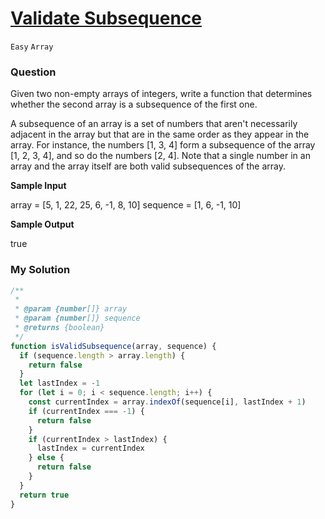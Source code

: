 # [Validate Subsequence](https://www.algoexpert.io/questions/validate-subsequence)

`Easy` `Array`

### Question
Given two non-empty arrays of integers, write a function that determines whether the second array is a subsequence of the first one.

A subsequence of an array is a set of numbers that aren't necessarily adjacent in the array but that are in the same order as they appear in the array. For instance, the numbers [1, 3, 4] form a subsequence of the array [1, 2, 3, 4], and so do the numbers [2, 4]. Note that a single number in an array and the array itself are both valid subsequences of the array.

**Sample Input**

array = [5, 1, 22, 25, 6, -1, 8, 10]
sequence = [1, 6, -1, 10]

**Sample Output**

true

### My Solution

```js
/**
 * 
 * @param {number[]} array
 * @param {number[]} sequence
 * @returns {boolean}
 */
function isValidSubsequence(array, sequence) {
  if (sequence.length > array.length) {
    return false
  }
  let lastIndex = -1
  for (let i = 0; i < sequence.length; i++) {
    const currentIndex = array.indexOf(sequence[i], lastIndex + 1)
    if (currentIndex === -1) {
      return false
    }
    if (currentIndex > lastIndex) {
      lastIndex = currentIndex
    } else {
      return false
    }
  }
  return true
}

```
